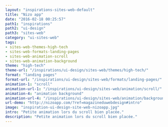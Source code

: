 ```yaml
---
layout: "inspirations-sites-web-default"
title: "Nizo app"
date: "2016-02-18 00:25:57"
path1: "inspirations"
path2: "ui-design"
path3: "sites-web"
category: "ui-sites-web"
tags:
- sites-web-themes-high-tech
- sites-web-formats-landing-pages
- sites-web-animation-scroll
- sites-web-animation-background
theme: "high-tech"
theme-url: "/inspirations/ui-design/sites-web/themes/high-tech/"
format: "landing pages"
format-url: "/inspirations/ui-design/sites-web/formats/landing-pages/"
animation-1: "scroll"
animation-url-1: "/inspirations/ui-design/sites-web/animation/scroll/"
animation-4: "animation background"
animation-url-4: "/inspirations/ui-design/sites-web/animation/background/"
url-demo: "http://nizoapp.com/?ref=magazineduwebdesign#intro"
image: "inspiration-ui-design-site-web-nizoapp.jpg"
intro: "Petite animation lors du scroll bien placée."
description: "Petite animation lors du scroll bien placée."
---
```

